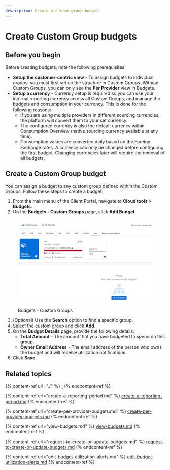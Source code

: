 ```yaml
---
description: Create a custom group budget.
---
```


# Create Custom Group budgets

## Before you begin <a href="#before-you-start" id="before-you-start"></a>

Before creating budgets, note the following prerequisites:

* **Setup the customer-centric view** - To assign budgets to individual groups, you must first set up the structure in Custom Groups. Without Custom Groups, you can only see the **Per Provider** view in Budgets.
* **Setup a currency** - Currency setup is required so you can use your internal reporting currency across all Custom Groups, and manage the budgets and consumption in your currency. This is done for the following reasons:
  * If you are using multiple providers in different sourcing currencies, the platform will convert them to your set currency.
  * The configured currency is also the default currency within Consumption Overview (native sourcing currency available at any time).
  * Consumption values are converted daily based on the Foreign Exchange rates. A currency can only be changed before configuring the first budget. Changing currencies later will require the removal of all budgets.

## Create a Custom Group budget <a href="#creating-custom-group-budgets" id="creating-custom-group-budgets"></a>

You can assign a budget to any custom group defined within the Custom Groups. Follow these steps to create a budget:

1. From the main menu of the Client Portal, navigate to **Cloud tools** > **Budgets**.
2. On the **Budgets - Custom Groups** page, click **Add Budget**.

<figure><img src="../../../.gitbook/assets/image (6) (2).png" alt="" width="563"><figcaption><p>Budgets - Custom Groups</p></figcaption></figure>

3. (Optional) Use the **Search** option to find a specific group.
4. Select the custom group and click **Add**.&#x20;
5. On the **Budget Details** page, provide the following details:&#x20;
   * **Total Amount** - The amount that you have budgeted to spend on this group.
   * **Owner Email Address** - The email address of the person who owns the budget and will receive utilization notifications.
6. Click **Save**.

## Related topics

{% content-ref url="./" %}
[.](./)
{% endcontent-ref %}

{% content-ref url="create-a-reporting-period.md" %}
[create-a-reporting-period.md](create-a-reporting-period.md)
{% endcontent-ref %}

{% content-ref url="create-per-provider-budgets.md" %}
[create-per-provider-budgets.md](create-per-provider-budgets.md)
{% endcontent-ref %}

{% content-ref url="view-budgets.md" %}
[view-budgets.md](view-budgets.md)
{% endcontent-ref %}

{% content-ref url="request-to-create-or-update-budgets.md" %}
[request-to-create-or-update-budgets.md](request-to-create-or-update-budgets.md)
{% endcontent-ref %}

{% content-ref url="edit-budget-utilization-alerts.md" %}
[edit-budget-utilization-alerts.md](edit-budget-utilization-alerts.md)
{% endcontent-ref %}
